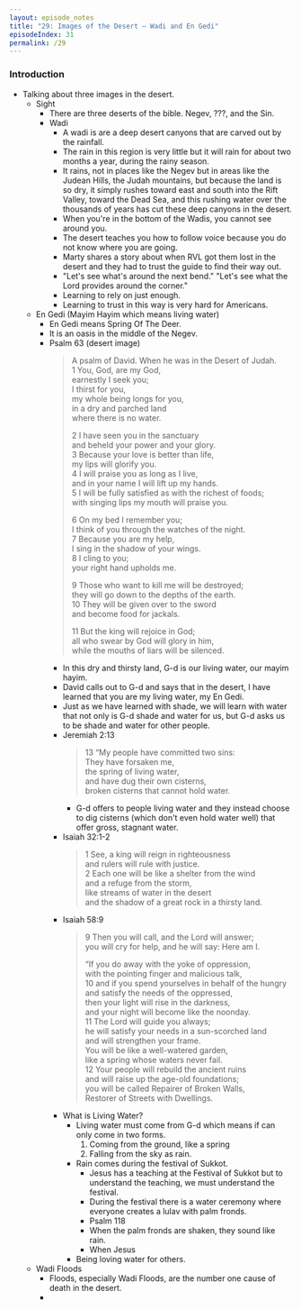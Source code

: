 ```yaml
---
layout: episode_notes
title: "29: Images of the Desert — Wadi and En Gedi"
episodeIndex: 31
permalink: /29
---
```

### Introduction

- Talking about three images in the desert.
  - Sight
    - There are three deserts of the bible. Negev, ???, and the Sin.
    - Wadi
      - A wadi is are a deep desert canyons that are carved out by the rainfall.
      - The rain in this region is very little but it will rain for about two months a year, during the rainy season.
      - It rains, not in places like the Negev but in areas like the Judean Hills, the Judah mountains, but because the land is so dry, it simply rushes toward east and south into the Rift Valley, toward the Dead Sea, and this rushing water over the thousands of years has cut these deep canyons in the desert.
      - When you're in the bottom of the Wadis, you cannot see around you.
      - The desert teaches you how to follow voice because you do not know where you are going.
      - Marty shares a story about when RVL got them lost in the desert and they had to trust the guide to find their way out.
      - "Let's see what's around the next bend." "Let's see what the Lord provides around the corner."
      - Learning to rely on just enough.
      - Learning to trust in this way is very hard for Americans.
  - En Gedi (Mayim Hayim which means living water)
    - En Gedi means Spring Of The Deer.
    - It is an oasis in the middle of the Negev.
    - Psalm 63 (desert image)
      > A psalm of David. When he was in the Desert of Judah.  
      > 1 You, God, are my God,  
      >     earnestly I seek you;  
      > I thirst for you,  
      >     my whole being longs for you,  
      > in a dry and parched land  
      >     where there is no water.  
      >  
      > 2 I have seen you in the sanctuary  
      >     and beheld your power and your glory.  
      > 3 Because your love is better than life,  
      >     my lips will glorify you.  
      > 4 I will praise you as long as I live,  
      >     and in your name I will lift up my hands.  
      > 5 I will be fully satisfied as with the richest of foods;  
      >     with singing lips my mouth will praise you.  
      >  
      > 6 On my bed I remember you;  
      >     I think of you through the watches of the night.  
      > 7 Because you are my help,  
      >     I sing in the shadow of your wings.  
      > 8 I cling to you;  
      >     your right hand upholds me.  
      >  
      > 9 Those who want to kill me will be destroyed;  
      >     they will go down to the depths of the earth.  
      > 10 They will be given over to the sword  
      >     and become food for jackals.  
      >  
      > 11 But the king will rejoice in God;  
      >     all who swear by God will glory in him,  
      >     while the mouths of liars will be silenced.
      - In this dry and thirsty land, G-d is our living water, our mayim hayim.
      - David calls out to G-d and says that in the desert, I have learned that you are my living water, my En Gedi.
      - Just as we have learned with shade, we will learn with water that not only is G-d shade and water for us, but G-d asks us to be shade and water for other people.
      - Jeremiah 2:13
        >   13 “My people have committed two sins:  
        > They have forsaken me,  
        >     the spring of living water,  
        > and have dug their own cisterns,  
        >     broken cisterns that cannot hold water.
        - G-d offers to people living water and they instead choose to dig cisterns (which don't even hold water well) that offer gross, stagnant water.
      - Isaiah 32:1-2
        > 1 See, a king will reign in righteousness  
        >     and rulers will rule with justice.  
        > 2 Each one will be like a shelter from the wind  
        >     and a refuge from the storm,  
        > like streams of water in the desert  
        >     and the shadow of a great rock in a thirsty land.  
      - Isaiah 58:9
        > 9 Then you will call, and the Lord will answer;  
        >     you will cry for help, and he will say: Here am I.  
        >  
        > “If you do away with the yoke of oppression,  
        >     with the pointing finger and malicious talk,  
        > 10 and if you spend yourselves in behalf of the hungry  
        >     and satisfy the needs of the oppressed,  
        > then your light will rise in the darkness,  
        >     and your night will become like the noonday.  
        > 11 The Lord will guide you always;  
        >     he will satisfy your needs in a sun-scorched land  
        >     and will strengthen your frame.  
        > You will be like a well-watered garden,  
        >     like a spring whose waters never fail.  
        > 12 Your people will rebuild the ancient ruins  
        >     and will raise up the age-old foundations;  
        > you will be called Repairer of Broken Walls,  
        >     Restorer of Streets with Dwellings.
      - What is Living Water?
        - Living water must come from G-d which means if can only come in two forms.
          1. Coming from the ground, like a spring
          2. Falling from the sky as rain.
        - Rain comes during the festival of Sukkot.
          - Jesus has a teaching at the Festival of Sukkot but to understand the teaching, we must understand the festival.
          - During the festival there is a water ceremony where everyone creates a lulav with palm fronds.
          - Psalm 118
          - When the palm fronds are shaken, they sound like rain.
          - When Jesus 
        - Being loving water for others.
  - Wadi Floods
    - Floods, especially Wadi Floods, are the number one cause of death in the desert.
    - 
